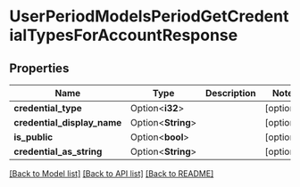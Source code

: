 # UserPeriodModelsPeriodGetCredentialTypesForAccountResponse

## Properties

Name | Type | Description | Notes
------------ | ------------- | ------------- | -------------
**credential_type** | Option<**i32**> |  | [optional]
**credential_display_name** | Option<**String**> |  | [optional]
**is_public** | Option<**bool**> |  | [optional]
**credential_as_string** | Option<**String**> |  | [optional]

[[Back to Model list]](../README.md#documentation-for-models) [[Back to API list]](../README.md#documentation-for-api-endpoints) [[Back to README]](../README.md)


